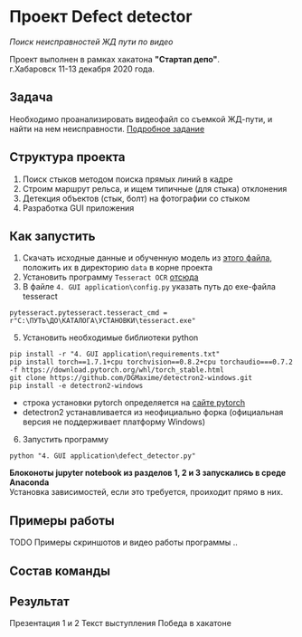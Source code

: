 # Проект Defect detector
*Поиск неисправностей ЖД пути по видео*

Проект выполнен в рамках хакатона **"Стартап депо"**.  
г.Хабаровск 11-13 декабря 2020 года.

## Задача
Необходимо проанализировать видеофайл со съемкой ЖД-пути, и найти на нем неисправности. [Подробное задание](docs/задание.md)


## Структура проекта

1) Поиск стыков методом поиска прямых линий в кадре
2) Строим маршрут рельса, и ищем типичные (для стыка) отклонения
3) Детекция объектов (стык, болт) на фотографии со стыком
4) Разработка GUI приложения


## Как запустить
1) Скачать исходные данные и обученную модель из [этого файла](https://drive.google.com/file/d/10fy1fkY_BXHtykaI0ml0b4OKg_Mw8XW8/view?usp=sharing), положить их в директорию `data` в корне проекта  
2) Установить программу `Tesseract OCR` [отсюда](https://digi.bib.uni-mannheim.de/tesseract/)
3) В файле `4. GUI application\config.py` указать путь до exe-файла tesseract
```
pytesseract.pytesseract.tesseract_cmd = r"C:\ПУТЬ\ДО\КАТАЛОГА\УСТАНОВКИ\tesseract.exe"
```
5) Установить необходимые библиотеки python
```
pip install -r "4. GUI application\requirements.txt"
pip install torch==1.7.1+cpu torchvision==0.8.2+cpu torchaudio===0.7.2 -f https://download.pytorch.org/whl/torch_stable.html
git clone https://github.com/DGMaxime/detectron2-windows.git
pip install -e detectron2-windows
```
* строка установки pytorch определяется на [сайте pytorch](https://pytorch.org/get-started/locally/)
* detectron2 устанавливается  из неофициально форка (официальная версия не поддерживает платформу Windows)

6) Запустить программу 
```
python "4. GUI application\defect_detector.py"
```


**Блоконоты jupyter notebook из разделов 1, 2 и 3 запускались в среде Anacondа**  
Установка зависимостей, если это требуется, проиходит прямо в них.

## Примеры работы
TODO
Примеры скриншотов и видео работы программы
..

## Состав команды

## Результат
Презентация 1 и 2
Текст выступления
Победа в хакатоне




